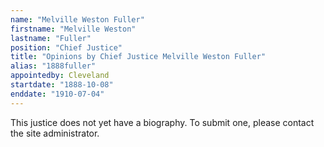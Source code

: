 ```yaml
---
name: "Melville Weston Fuller"
firstname: "Melville Weston"
lastname: "Fuller"
position: "Chief Justice"
title: "Opinions by Chief Justice Melville Weston Fuller"
alias: "1888fuller"
appointedby: Cleveland
startdate: "1888-10-08"
enddate: "1910-07-04"
---
```

This justice does not yet have a biography. To submit one, please contact the site administrator.

